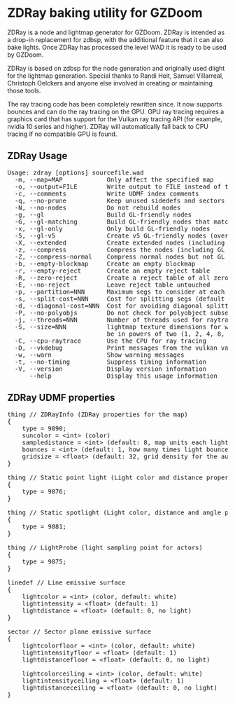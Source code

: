 
# ZDRay baking utility for GZDoom

ZDRay is a node and lightmap generator for GZDoom. ZDRay is intended as a drop-in replacement for zdbsp, with the additional feature
that it can also bake lights. Once ZDRay has processed the level WAD it is ready to be used by GZDoom.

ZDRay is based on zdbsp for the node generation and originally used dlight for the lightmap generation. Special thanks to Randi Heit,
Samuel Villarreal, Christoph Oelckers and anyone else involved in creating or maintaining those tools.

The ray tracing code has been completely rewritten since. It now supports bounces and can do the ray tracing on the GPU. GPU ray
tracing requires a graphics card that has support for the Vulkan ray tracing API (for example, nvidia 10 series and higher). ZDRay
will automatically fall back to CPU tracing if no compatible GPU is found.

## ZDRay Usage

<pre>
Usage: zdray [options] sourcefile.wad
  -m, --map=MAP            Only affect the specified map
  -o, --output=FILE        Write output to FILE instead of tmp.wad
  -c, --comments           Write UDMF index comments
  -q, --no-prune           Keep unused sidedefs and sectors
  -N, --no-nodes           Do not rebuild nodes
  -g, --gl                 Build GL-friendly nodes
  -G, --gl-matching        Build GL-friendly nodes that match normal nodes
  -x, --gl-only            Only build GL-friendly nodes
  -5, --gl-v5              Create v5 GL-friendly nodes (overriden by -z and -X)
  -X, --extended           Create extended nodes (including GL nodes, if built)
  -z, --compress           Compress the nodes (including GL nodes, if built)
  -Z, --compress-normal    Compress normal nodes but not GL nodes
  -b, --empty-blockmap     Create an empty blockmap
  -r, --empty-reject       Create an empty reject table
  -R, --zero-reject        Create a reject table of all zeroes
  -E, --no-reject          Leave reject table untouched
  -p, --partition=NNN      Maximum segs to consider at each node (default 64)
  -s, --split-cost=NNN     Cost for splitting segs (default 8)
  -d, --diagonal-cost=NNN  Cost for avoiding diagonal splitters (default 16)
  -P, --no-polyobjs        Do not check for polyobject subsector splits
  -j, --threads=NNN        Number of threads used for raytracing (default 64)
  -S, --size=NNN           lightmap texture dimensions for width and height must
                           be in powers of two (1, 2, 4, 8, 16, etc)
  -C, --cpu-raytrace       Use the CPU for ray tracing
  -D, --vkdebug            Print messages from the vulkan validation layer
  -w, --warn               Show warning messages
  -t, --no-timing          Suppress timing information
  -V, --version            Display version information
      --help               Display this usage information
</pre>

## ZDRay UDMF properties

<pre>
thing // ZDRayInfo (ZDRay properties for the map)
{
	type = 9890;
	suncolor = &lt;int&gt; (color)
	sampledistance = &lt;int&gt; (default: 8, map units each lightmap texel covers, must be in powers of two)
	bounces = &lt;int&gt; (default: 1, how many times light bounces off walls)
	gridsize = &lt;float&gt; (default: 32, grid density for the automatic light probes)
}

thing // Static point light (Light color and distance properties use the same args as dynamic lights)
{
	type = 9876;
}

thing // Static spotlight (Light color, distance and angle properties use the same args as dynamic lights)
{
	type = 9881;
}

thing // LightProbe (light sampling point for actors)
{
	type = 9875;
}

linedef // Line emissive surface
{
	lightcolor = &lt;int&gt; (color, default: white)
	lightintensity = &lt;float&gt; (default: 1)
	lightdistance = &lt;float&gt; (default: 0, no light)
}

sector // Sector plane emissive surface
{
	lightcolorfloor = &lt;int&gt; (color, default: white)
	lightintensityfloor = &lt;float&gt; (default: 1)
	lightdistancefloor = &lt;float&gt; (default: 0, no light)

	lightcolorceiling = &lt;int&gt; (color, default: white)
	lightintensityceiling = &lt;float&gt; (default: 1)
	lightdistanceceiling = &lt;float&gt; (default: 0, no light)
}
</pre>
